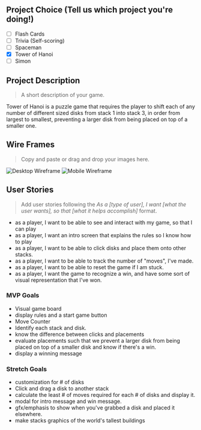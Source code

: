 ## Project Choice (Tell us which project you're doing!)

- [ ] Flash Cards
- [ ] Trivia (Self-scoring)
- [ ] Spaceman
- [x] Tower of Hanoi
- [ ] Simon

## Project Description

> A short description of your game.

Tower of Hanoi is a puzzle game that requires the player to shift each of any number of different sized disks from stack 1 into stack 3, in order from largest to smallest, preventing a larger disk from being placed on top of a smaller one.

## Wire Frames

> Copy and paste or drag and drop your images here.

![Desktop Wireframe](https://media.git.generalassemb.ly/user/30880/files/f6015380-0939-11eb-9080-825cdd963f2f)
![Mobile Wireframe](https://media.git.generalassemb.ly/user/30880/files/f699ea00-0939-11eb-93a2-d388acdd540f)

## User Stories

> Add user stories following the _As a [type of user], I want [what the user wants], so that [what it helps accomplish]_ format.

- as a player, I want to be able to see and interact with my game, so that I can play
- as a player, I want an intro screen that explains the rules so I know how to play
- as a player, I want to be able to click disks and place them onto other stacks.
- as a player, I want to be able to track the number of "moves", I've made.
- as a player, I want to be able to reset the game if I am stuck.
- as a player, I want the game to recognize a win, and have some sort of visual representation that I've won.

### MVP Goals

- Visual game board
- display rules and a start game button
- Move Counter
- Identify each stack and disk.
- know the difference between clicks and placements
- evaluate placements such that we prevent a larger disk from being placed on top of a smaller disk and know if there's a win.
- display a winning message

### Stretch Goals

- customization for # of disks
- Click and drag a disk to another stack
- calculate the least # of moves required for each # of disks and display it.
- modal for intro message and win message.
- gfx/emphasis to show when you've grabbed a disk and placed it elsewhere.
- make stacks graphics of the world's tallest buildings
